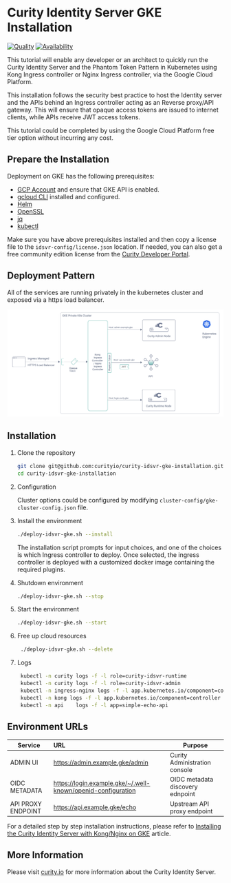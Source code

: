 #  Curity Identity Server GKE Installation

[![Quality](https://img.shields.io/badge/quality-experiment-red)](https://curity.io/resources/code-examples/status/)
[![Availability](https://img.shields.io/badge/availability-source-blue)](https://curity.io/resources/code-examples/status/)

This tutorial will enable any developer or an architect to quickly run the Curity Identity Server and the Phantom Token Pattern in Kubernetes using Kong Ingress controller or Nginx Ingress controller, via the Google Cloud Platform.

This installation follows the security best practice to host the Identity server and the APIs behind an Ingress controller acting as an Reverse proxy/API gateway. This will ensure that opaque access tokens are issued to internet clients, while APIs receive JWT access tokens.

This tutorial could be completed by using the Google Cloud Platform free tier option without incurring any cost.

## Prepare the Installation

Deployment on GKE has the following prerequisites:
* [GCP Account](https://console.cloud.google.com/home) and ensure that GKE API is enabled.
* [gcloud CLI](https://cloud.google.com/sdk/docs/install) installed and configured.
* [Helm](https://helm.sh/)
* [OpenSSL](https://www.openssl.org/)
* [jq](https://stedolan.github.io/jq/) 
* [kubectl](https://kubernetes.io/docs/tasks/tools/)

Make sure you have above prerequisites installed and then copy a license file to the `idsvr-config/license.json` location.
If needed, you can also get a free community edition license from the [Curity Developer Portal](https://developer.curity.io).


## Deployment Pattern

All of the services are running privately in the kubernetes cluster and exposed via a https load balancer.

![deployment pattern](./docs/deployment_IC.png "deployment pattern")

## Installation

 1. Clone the repository
    ```sh
    git clone git@github.com:curityio/curity-idsvr-gke-installation.git
    cd curity-idsvr-gke-installation
    ```

 2. Configuration
 
    Cluster options could be configured by modifying `cluster-config/gke-cluster-config.json` file.


 3. Install the environment  
     ```sh
    ./deploy-idsvr-gke.sh --install
    ```   

    The installation script prompts for input choices, and one of the choices is which Ingress controller to deploy. Once selected, the ingress controller is deployed with a customized docker image containing the required plugins.


 4. Shutdown environment  
     ```sh
    ./deploy-idsvr-gke.sh --stop
    ```  


 5. Start the environment  
     ```sh
    ./deploy-idsvr-gke.sh --start
    ```  


 6. Free up cloud resources
    ```sh
     ./deploy-idsvr-gke.sh --delete
    ```


 7. Logs
    ```sh
     kubectl -n curity logs -f -l role=curity-idsvr-runtime
     kubectl -n curity logs -f -l role=curity-idsvr-admin  
     kubectl -n ingress-nginx logs -f -l app.kubernetes.io/component=controller
     kubectl -n kong logs -f -l app.kubernetes.io/component=controller
     kubectl -n api    logs -f -l app=simple-echo-api
    ```


## Environment URLs

| Service             | URL                                                           | Purpose                                                         |
| --------------------|:------------------------------------------------------------- | ----------------------------------------------------------------|
| ADMIN UI            | https://admin.example.gke/admin                                | Curity Administration console                                   |
| OIDC METADATA       | https://login.example.gke/~/.well-known/openid-configuration   | OIDC metadata discovery ednpoint                                |
| API  PROXY ENDPOINT | https://api.example.gke/echo                            | Upstream API proxy endpoint                                     |


For a detailed step by step installation instructions, please refer to [Installing the Curity Identity Server with Kong/Nginx on GKE](https://curity.io/resources/learn/kubernetes-gke-idsvr-kong-phantom) article.


## More Information

Please visit [curity.io](https://curity.io/) for more information about the Curity Identity Server.